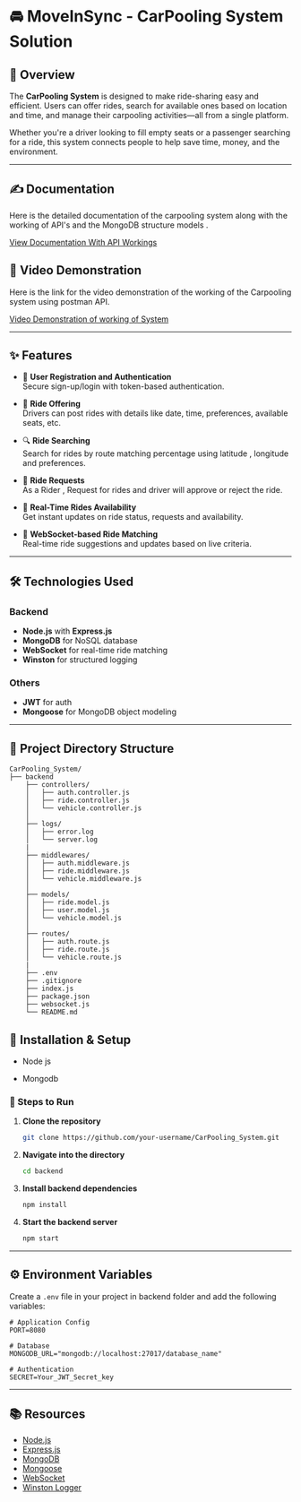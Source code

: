 # 🚘 MoveInSync - CarPooling System Solution

## 📖 Overview
The **CarPooling System** is designed to make ride-sharing easy and efficient. Users can offer rides, search for available ones based on location and time, and manage their carpooling activities—all from a single platform.

Whether you're a driver looking to fill empty seats or a passenger searching for a ride, this system connects people to help save time, money, and the environment.

---
## ✍ Documentation
Here is the detailed documentation of the carpooling system along with the working of API's and the MongoDB structure models .

[View Documentation With API Workings](https://docs.google.com/document/d/1AgXR6Tzj5yzekjiPyvJRCDdce5YGDsTo0Qvj-uFnf4A/edit?pli=1&tab=t.0)

## 🎥 Video Demonstration
Here is the link for the video demonstration of the working of the Carpooling system using postman API.

[Video Demonstration of working of System](https://drive.google.com/drive/u/0/folders/16zzaOLPw2MAoyG6MDrmAc_cvbvHtzKgO)

---

## ✨ Features

- 🔐 **User Registration and Authentication**  
  Secure sign-up/login with token-based authentication.

- 🚗 **Ride Offering**  
  Drivers can post rides with details like date, time, preferences, available seats, etc.

- 🔍 **Ride Searching**  
  Search for rides by route matching percentage using latitude , longitude and preferences.

- 📅 **Ride Requests**  
  As a Rider , Request for rides and driver will approve or reject the ride.

- 🔔 **Real-Time Rides Availability**  
  Get instant updates on ride status, requests and availability.

- 💬 **WebSocket-based Ride Matching**  
  Real-time ride suggestions and updates based on live criteria.

---

## 🛠️ Technologies Used

### Backend
- **Node.js** with **Express.js**
- **MongoDB** for NoSQL database
- **WebSocket** for real-time ride matching
- **Winston** for structured logging

### Others
- **JWT** for auth
- **Mongoose** for MongoDB object modeling

---

## 📁 Project Directory Structure
```
CarPooling_System/
├── backend
    ├── controllers/
    │   ├── auth.controller.js
    │   ├── ride.controller.js        
    │   └── vehicle.controller.js     
    │
    ├── logs/
    │   ├── error.log 
    │   └── server.log
    |
    ├── middlewares/
    │   ├── auth.middleware.js 
    │   ├── ride.middleware.js
    │   └── vehicle.middleware.js
    │
    ├── models/
    │   ├── ride.model.js         
    │   ├── user.model.js              
    │   └── vehicle.model.js          
    │
    ├── routes/
    │   ├── auth.route.js     
    │   ├── ride.route.js       
    │   └── vehicle.route.js     
    |
    ├── .env                  
    ├── .gitignore           
    ├── index.js 
    ├── package.json 
    ├── websocket.js
    └── README.md   
```

## 🚀 Installation & Setup


- Node js 

- Mongodb 


### 🔧 Steps to Run

1. **Clone the repository**  
    ```bash
    git clone https://github.com/your-username/CarPooling_System.git
    ```

2. **Navigate into the directory**  
    ```bash
    cd backend
    ```

3. **Install backend dependencies**  
    ```bash
    npm install
    ```

4. **Start the backend server**  
    ```bash
    npm start
    ```

---
## ⚙️ Environment Variables

Create a `.env` file in your project in backend folder and add the following variables:

```env
# Application Config
PORT=8080

# Database
MONGODB_URL="mongodb://localhost:27017/database_name"

# Authentication
SECRET=Your_JWT_Secret_key
```

---

## 📚 Resources

- [Node.js ](https://nodejs.org/en/docs/)
- [Express.js ](https://expressjs.com/)
- [MongoDB ](https://www.mongodb.com/docs/)
- [Mongoose ](https://mongoosejs.com/docs/)
- [WebSocket ](https://developer.mozilla.org/en-US/docs/Web/API/WebSocket)
- [Winston Logger](https://github.com/winstonjs/winston)
